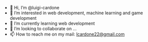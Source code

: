 - 👋 Hi, I’m @luigi-cardone
- 👀 I’m interested in web development, machine learning and game development
- 🌱 I’m currently learning web development
- 💞️ I’m looking to collaborate on ...
- 📫 How to reach me on my mail: lcardone22@gmail.com

<!---
luigi-cardone/luigi-cardone is a ✨ special ✨ repository because its `README.md` (this file) appears on your GitHub profile.
You can click the Preview link to take a look at your changes.
--->
